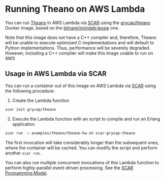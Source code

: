 # Running Theano on AWS Lambda

You can run [Theano](http://deeplearning.net/software/theano/) in AWS Lambda via [SCAR](https://github.com/grycap/scar) using the [grycap/theano](https://hub.docker.com/r/grycap/elixir/) Docker image, based on the [bitnami/minideb:jessie](https://hub.docker.com/r/bitnami/minideb/) one.

Note that this image does not have a C++ compiler and, therefore, Theano will be unable to execute optimized C-implementations and will default to Python implementations. Thus, performance will be severely degraded. However, including a C++ compiler will make this image unable to run on AWS 

## Usage in AWS Lambda via SCAR

You can run a container out of this image on AWS Lambda via [SCAR](https://github.com/grycap/scar) using the following procedure:

1. Create the Lambda function

```sh
scar init grycap/theano
```

2. Execute the Lambda function with an script to compile and run an Erlang application

```sh
scar run -s examples/theano/theano-hw.sh scar-grycap-theano
```

The first invocation will take considerably longer than the subsequent ones, where the container will be cached. You can modify the script and perform another `scar run`.

You can also run multiple concurrent invocations of this Lambda function to perform highly-parallel event-driven processing. See the [SCAR Programming Model](https://github.com/grycap/scar/blob/master/README.md#programming-model).